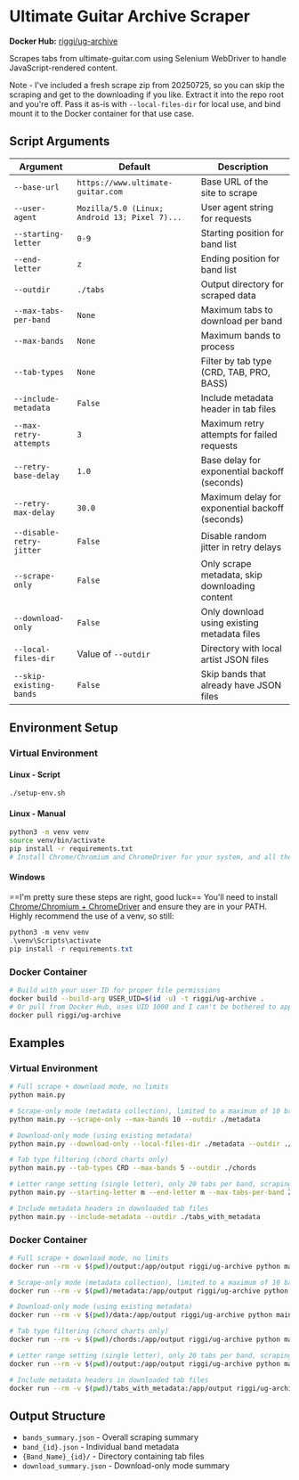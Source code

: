 # Ultimate Guitar Archive Scraper

**Docker Hub:** [riggi/ug-archive](https://hub.docker.com/r/riggi/ug-archive)

Scrapes tabs from ultimate-guitar.com using Selenium WebDriver to handle JavaScript-rendered content.

Note - I've included a fresh scrape zip from 20250725, so you can skip the scraping and get to the downloading if you like.
Extract it into the repo root and you're off. Pass it as-is with `--local-files-dir` for local use, and bind mount it to the
Docker container for that use case.

## Script Arguments

| Argument | Default | Description |
|----------|---------|-------------|
| `--base-url` | `https://www.ultimate-guitar.com` | Base URL of the site to scrape |
| `--user-agent` | `Mozilla/5.0 (Linux; Android 13; Pixel 7)...` | User agent string for requests |
| `--starting-letter` | `0-9` | Starting position for band list |
| `--end-letter` | `z` | Ending position for band list |
| `--outdir` | `./tabs` | Output directory for scraped data |
| `--max-tabs-per-band` | `None` | Maximum tabs to download per band |
| `--max-bands` | `None` | Maximum bands to process |
| `--tab-types` | `None` | Filter by tab type (CRD, TAB, PRO, BASS) |
| `--include-metadata` | `False` | Include metadata header in tab files |
| `--max-retry-attempts` | `3` | Maximum retry attempts for failed requests |
| `--retry-base-delay` | `1.0` | Base delay for exponential backoff (seconds) |
| `--retry-max-delay` | `30.0` | Maximum delay for exponential backoff (seconds) |
| `--disable-retry-jitter` | `False` | Disable random jitter in retry delays |
| `--scrape-only` | `False` | Only scrape metadata, skip downloading content |
| `--download-only` | `False` | Only download using existing metadata files |
| `--local-files-dir` | Value of `--outdir` | Directory with local artist JSON files |
| `--skip-existing-bands` | `False` | Skip bands that already have JSON files |

## Environment Setup

### Virtual Environment

#### Linux - Script
```bash
./setup-env.sh
```

#### Linux - Manual
```bash
python3 -m venv venv
source venv/bin/activate
pip install -r requirements.txt
# Install Chrome/Chromium and ChromeDriver for your system, and all the prereqs listed in `setup-env.sh`
```

#### Windows
==I'm pretty sure these steps are right, good luck==
You'll need to install [Chrome/Chromium + ChromeDriver](https://googlechromelabs.github.io/chrome-for-testing/#stable)
and ensure they are in your PATH.
Highly recommend the use of a venv, so still:
```powershell
python3 -m venv venv
.\venv\Scripts\activate
pip install -r requirements.txt
```


### Docker Container
```bash
# Build with your user ID for proper file permissions
docker build --build-arg USER_UID=$(id -u) -t riggi/ug-archive .
# Or pull from Docker Hub, uses UID 1000 and I can't be bothered to apply any further effort
docker pull riggi/ug-archive
```

## Examples

### Virtual Environment

```bash
# Full scrape + download mode, no limits
python main.py

# Scrape-only mode (metadata collection), limited to a maximum of 10 bands
python main.py --scrape-only --max-bands 10 --outdir ./metadata

# Download-only mode (using existing metadata)
python main.py --download-only --local-files-dir ./metadata --outdir ./tabs

# Tab type filtering (chord charts only)
python main.py --tab-types CRD --max-bands 5 --outdir ./chords

# Letter range setting (single letter), only 20 tabs per band, scraping + downloading
python main.py --starting-letter m --end-letter m --max-tabs-per-band 20

# Include metadata headers in downloaded tab files
python main.py --include-metadata --outdir ./tabs_with_metadata
```

### Docker Container

```bash
# Full scrape + download mode, no limits
docker run --rm -v $(pwd)/output:/app/output riggi/ug-archive python main.py --outdir /app/output

# Scrape-only mode (metadata collection), limited to a maximum of 10 bands
docker run --rm -v $(pwd)/metadata:/app/output riggi/ug-archive python main.py --scrape-only --max-bands 10 --outdir /app/output

# Download-only mode (using existing metadata)
docker run --rm -v $(pwd)/data:/app/output riggi/ug-archive python main.py --download-only --local-files-dir /app/output --outdir /app/output

# Tab type filtering (chord charts only)
docker run --rm -v $(pwd)/chords:/app/output riggi/ug-archive python main.py --tab-types CRD --max-bands 5 --outdir /app/output

# Letter range setting (single letter), only 20 tabs per band, scraping + downloading
docker run --rm -v $(pwd)/output:/app/output riggi/ug-archive python main.py --starting-letter m --end-letter m --max-tabs-per-band 20 --outdir /app/output

# Include metadata headers in downloaded tab files
docker run --rm -v $(pwd)/tabs_with_metadata:/app/output riggi/ug-archive python main.py --include-metadata --max-bands 3 --outdir /app/output
```

## Output Structure

- `bands_summary.json` - Overall scraping summary
- `band_{id}.json` - Individual band metadata
- `{Band_Name}_{id}/` - Directory containing tab files
- `download_summary.json` - Download-only mode summary